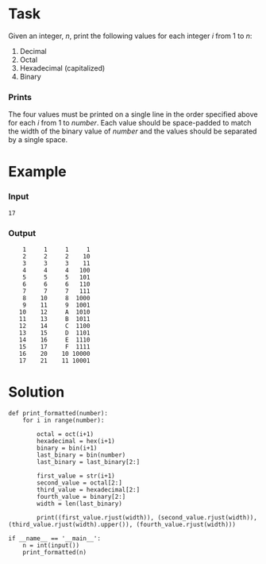 # Task
Given an integer, $n$, print the following values for each integer $i$ from $1$ to $n$:

1. Decimal
2. Octal
3. Hexadecimal (capitalized)
4. Binary

### Prints

The four values must be printed on a single line in the order specified above for each $i$ from $1$ to $number$. Each value should be space-padded to match the width of the binary value of $number$ and the values should be separated by a single space.
# Example
### Input
```
17
```
### Output
```
    1     1     1     1
    2     2     2    10
    3     3     3    11
    4     4     4   100
    5     5     5   101
    6     6     6   110
    7     7     7   111
    8    10     8  1000
    9    11     9  1001
   10    12     A  1010
   11    13     B  1011
   12    14     C  1100
   13    15     D  1101
   14    16     E  1110
   15    17     F  1111
   16    20    10 10000
   17    21    11 10001
```
# Solution

```
def print_formatted(number):
    for i in range(number):
        
        octal = oct(i+1)
        hexadecimal = hex(i+1)
        binary = bin(i+1)
        last_binary = bin(number)
        last_binary = last_binary[2:]

        first_value = str(i+1)
        second_value = octal[2:]
        third_value = hexadecimal[2:]
        fourth_value = binary[2:]
        width = len(last_binary)
        
        print((first_value.rjust(width)), (second_value.rjust(width)), (third_value.rjust(width).upper()), (fourth_value.rjust(width)))

if __name__ == '__main__':
    n = int(input())
    print_formatted(n)
```